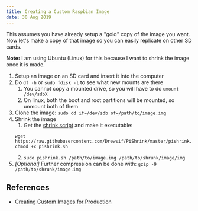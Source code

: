 ```yaml
---
title: Creating a Custom Raspbian Image
date: 30 Aug 2019
---
```


This assumes you have already setup a "gold" copy of the image you
want. Now let's make a copy of that image so you can easily replicate
on other SD cards.

**Note:** I am using Ubuntu (Linux) for this because I want to shrink the image
once it is made.

1. Setup an image on an SD card and  insert it into the computer
1. Do `df -h` or `sudo fdisk -l` to see what new mounts are there
    1. You cannot copy a mounted drive, so you will have to do `umount /dev/sdbX`
    1. On linux, both the boot and root partitions will be mounted, so unmount both of them
1. Clone the image: `sudo dd if=/dev/sdb of=/path/to/image.img`
1. Shrink the image
    1. Get the [shrink script](https://github.com/Drewsif/PiShrink) and make it executable:
    ```
    wget  https://raw.githubusercontent.com/Drewsif/PiShrink/master/pishrink.sh
    chmod +x pishrink.sh
    ```
    2. `sudo pishrink.sh /path/to/image.img /path/to/shrunk/image/img`
1. *[Optional]* Further compression can be done with: `gzip -9 /path/to/shrunk/image.img`

## References

- [Creating Custom Images for Production](https://medium.com/platformer-blog/creating-a-custom-raspbian-os-image-for-production-3fcb43ff3630)
